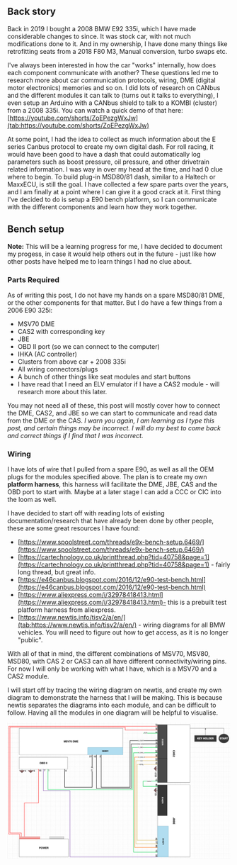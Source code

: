 ## Back story
Back in 2019 I bought a 2008 BMW E92 335i, which I have made considerable changes to since. It was stock car, with not much modifications done to it. And in my ownership, I have done many things like retrofitting seats from a 2018 F80 M3, Manual conversion, turbo swaps etc.

I've always been interested in how the car "works" internally, how does each component communicate with another? These questions led me to research more about car communication protocols, wiring, DME (digital motor electronics) memories and so on. I did lots of research on CANbus and the different modules it can talk to (turns out it talks to everything), I even setup an Arduino with a CANbus shield to talk to a KOMBI (cluster) from a 2008 335i. You can watch a quick demo of that here: [https://youtube.com/shorts/ZoEPezgWxJw](tab:https://youtube.com/shorts/ZoEPezgWxJw)

At some point, I had the idea to collect as much information about the E series Canbus protocol to create my own digital dash. For roll racing, it would have been good to have a dash that could automatically log parameters such as boost pressure, oil pressure, and other drivetrain related information. I was way in over my head at the time, and had 0 clue where to begin. To build plug-in MSD80/81 dash, similar to a Haltech or MaxxECU, is still the goal. I have collected a few spare parts over the years, and I am finally at a point where I can give it a good crack at it. First thing I've decided to do is setup a E90 bench platform, so I can communicate with the different components and learn how they work together.

## Bench setup
**Note:** This will be a learning progress for me, I have decided to document my progess, in case it would help others out in the future - just like how other posts have helped me to learn things I had no clue about. 

### Parts Required
As of writing this post, I do not have my hands on a spare MSD80/81 DME, or the other components for that matter. But I do have a few things from a 2006 E90 325i:

- MSV70 DME
- CAS2 with corresponding key
- JBE
- OBD II port (so we can connect to the computer)
- IHKA (AC controller)
- Clusters from above car + 2008 335i
- All wiring connectors/plugs
- A bunch of other things like seat modules and start buttons
- I have read that I need an ELV emulator if I have a CAS2 module - will research more about this later.

You may not need all of these, this post will mostly cover how to connect the DME, CAS2, and JBE so we can start to communicate and read data from the DME or the CAS. *I warn you again, I am learning as I type this post, and certain things may be incorrect. I will do my best to come back and correct things if I find that I was incorrect.*

### Wiring
I have lots of wire that I pulled from a spare E90, as well as all the OEM plugs for the modules specified above. The plan is to create my own **platform harness**, this harness will facilitate the DME, JBE, CAS and the OBD port to start with. Maybe at a later stage I can add a CCC or CIC into the loom as well.



I have decided to start off with reading lots of existing documentation/research that have already been done by other people, these are some great resources I have found:

- [https://www.spoolstreet.com/threads/e9x-bench-setup.6469/](https://www.spoolstreet.com/threads/e9x-bench-setup.6469/)
- [https://cartechnology.co.uk/printthread.php?tid=40758&page=1](https://cartechnology.co.uk/printthread.php?tid=40758&page=1) - fairly long thread, but great info.
- [https://e46canbus.blogspot.com/2016/12/e90-test-bench.html](https://e46canbus.blogspot.com/2016/12/e90-test-bench.html)
- [https://www.aliexpress.com/i/32978418413.html](https://www.aliexpress.com/i/32978418413.html)- this is a prebuilt test platform harness from aliexpress.
- [https://www.newtis.info/tisv2/a/en/](tab:https://www.newtis.info/tisv2/a/en/) - wiring diagrams for all BMW vehicles. You will need to figure out how to get access, as it is no longer "public".

With all of that in mind, the different combinations of MSV70, MSV80, MSD80, with CAS 2 or CAS3 can all have different connectivity/wiring pins. For now I will only be working with what I have, which is a MSV70 and a CAS2 module.

I will start off by tracing the wiring diagram on newtis, and create my own diagram to demonstrate the harness that I will be making. This is because newtis separates the diagrams into each module, and can be difficult to follow. Having all the modules in one diagram will be helpful to visualise.

![alt text](https://github.com/samuria/blog-posts/blob/main/wiring-v1.png?raw=true)